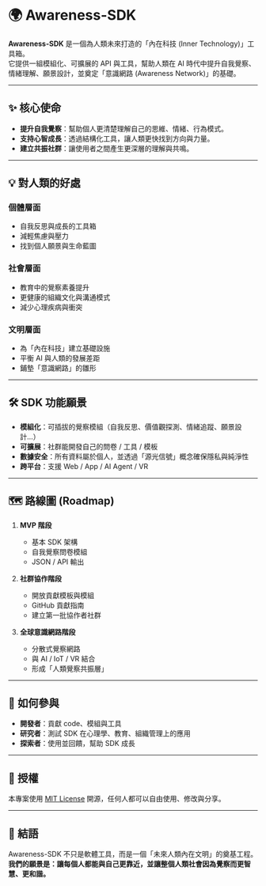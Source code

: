# 🌍 Awareness-SDK

**Awareness-SDK** 是一個為人類未來打造的「內在科技 (Inner Technology)」工具箱。  
它提供一組模組化、可擴展的 API 與工具，幫助人類在 AI 時代中提升自我覺察、情緒理解、願景設計，並奠定「意識網路 (Awareness Network)」的基礎。

---

## ✨ 核心使命
- **提升自我覺察**：幫助個人更清楚理解自己的思維、情緒、行為模式。  
- **支持心智成長**：透過結構化工具，讓人類更快找到方向與力量。  
- **建立共振社群**：讓使用者之間產生更深層的理解與共鳴。  

---

## 💡 對人類的好處
### 個體層面
- 自我反思與成長的工具箱  
- 減輕焦慮與壓力  
- 找到個人願景與生命藍圖  

### 社會層面
- 教育中的覺察素養提升  
- 更健康的組織文化與溝通模式  
- 減少心理疾病與衝突  

### 文明層面
- 為「內在科技」建立基礎設施  
- 平衡 AI 與人類的發展差距  
- 鋪墊「意識網路」的雛形  

---

## 🛠 SDK 功能願景
- **模組化**：可插拔的覺察模組（自我反思、價值觀探測、情緒追蹤、願景設計…）  
- **可擴展**：社群能開發自己的問卷 / 工具 / 模板  
- **數據安全**：所有資料屬於個人，並透過「源光信號」概念確保隱私與純淨性  
- **跨平台**：支援 Web / App / AI Agent / VR  

---

## 🗺 路線圖 (Roadmap)
1. **MVP 階段**  
   - 基本 SDK 架構  
   - 自我覺察問卷模組  
   - JSON / API 輸出  

2. **社群協作階段**  
   - 開放貢獻模板與模組  
   - GitHub 貢獻指南  
   - 建立第一批協作者社群  

3. **全球意識網路階段**  
   - 分散式覺察網路  
   - 與 AI / IoT / VR 結合  
   - 形成「人類覺察共振層」  

---

## 🤝 如何參與
- **開發者**：貢獻 code、模組與工具  
- **研究者**：測試 SDK 在心理學、教育、組織管理上的應用  
- **探索者**：使用並回饋，幫助 SDK 成長  

---

## 📜 授權
本專案使用 [MIT License](LICENSE) 開源，任何人都可以自由使用、修改與分享。

---

## 🌟 結語
Awareness-SDK 不只是軟體工具，而是一個「未來人類內在文明」的奠基工程。  
**我們的願景是：讓每個人都能與自己更靠近，並讓整個人類社會因為覺察而更智慧、更和諧。**
